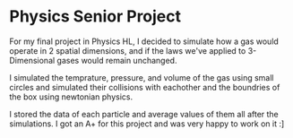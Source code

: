 # Physics Senior Project

For my final project in Physics HL, I decided to simulate how a gas would operate in 2 spatial dimensions, and if the laws we've applied to 3-Dimensional gases would remain unchanged.

I simulated the temprature, pressure, and volume of the gas using small circles and simulated their collisions with eachother and the boundries of the box using newtonian physics. 

I stored the data of each particle and average values of them all after the simulations. I got an A+ for this project and was very happy to work on it :]
